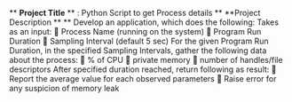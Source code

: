 ** **Project Title** ** : Python Script to get Process details
** **Project Description ** **
Develop an application, which does the following:
Takes as an input:
 Process Name (running on the system)
 Program Run Duration
 Sampling Interval (default 5 sec)
For the given Program Run Duration, in the specified Sampling Intervals, gather the
following data about the process:
 % of CPU
 private memory
 number of handles/file descriptors
After specified duration reached, return following as result:
 Report the average value for each observed parameters
 Raise error for any suspicion of memory leak


